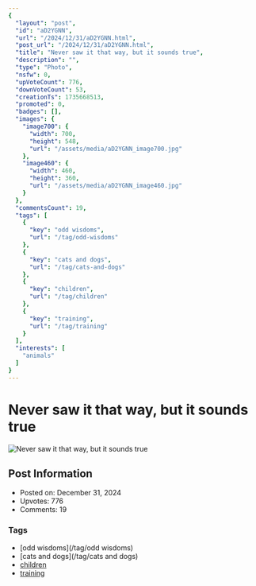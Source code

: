```yaml
---
{
  "layout": "post",
  "id": "aD2YGNN",
  "url": "/2024/12/31/aD2YGNN.html",
  "post_url": "/2024/12/31/aD2YGNN.html",
  "title": "Never saw it that way, but it sounds true",
  "description": "",
  "type": "Photo",
  "nsfw": 0,
  "upVoteCount": 776,
  "downVoteCount": 53,
  "creationTs": 1735668513,
  "promoted": 0,
  "badges": [],
  "images": {
    "image700": {
      "width": 700,
      "height": 548,
      "url": "/assets/media/aD2YGNN_image700.jpg"
    },
    "image460": {
      "width": 460,
      "height": 360,
      "url": "/assets/media/aD2YGNN_image460.jpg"
    }
  },
  "commentsCount": 19,
  "tags": [
    {
      "key": "odd wisdoms",
      "url": "/tag/odd-wisdoms"
    },
    {
      "key": "cats and dogs",
      "url": "/tag/cats-and-dogs"
    },
    {
      "key": "children",
      "url": "/tag/children"
    },
    {
      "key": "training",
      "url": "/tag/training"
    }
  ],
  "interests": [
    "animals"
  ]
}
---
```


# Never saw it that way, but it sounds true

![Never saw it that way, but it sounds true](/assets/media/aD2YGNN_image700.jpg)

## Post Information

- Posted on: December 31, 2024
- Upvotes: 776
- Comments: 19

### Tags

- [odd wisdoms](/tag/odd wisdoms)
- [cats and dogs](/tag/cats and dogs)
- [children](/tag/children)
- [training](/tag/training)
